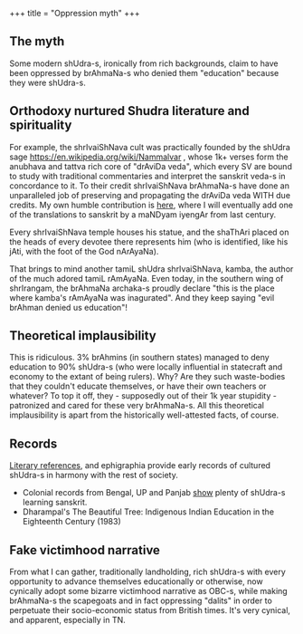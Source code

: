 +++
title = "Oppression myth"
+++

## The myth
Some modern shUdra-s, ironically from rich backgrounds, claim to have been oppressed by brAhmaNa-s who denied them "education" because they were shUdra-s.

## Orthodoxy nurtured Shudra literature and spirituality
For example, the shrIvaiShNava cult was practically founded by the shUdra sage https://en.wikipedia.org/wiki/Nammalvar , whose 1k+ verses form the anubhava and tattva rich core of "drAviDa veda", which every SV are bound to study with traditional commentaries and interpret the sanskrit veda-s in concordance to it. To their credit shrIvaiShNava brAhmaNa-s have done an unparalleled job of preserving and propagating the drAviDa veda WITH due credits. My own humble contribution is [here](https://vishvasa.github.io/bhAShAntaram/tamiL/padyam/4k-divya-prabandha/sarva-prastutiH/23_tiruvAymoLHi_-_nammALHvAr_2791-3892/?transliteration_target=kannada), where I will eventually add one of the translations to sanskrit by a maNDyam iyengAr from last century.

Every shrIvaiShNava temple houses his statue, and the shaThAri placed on the heads of every devotee there represents him (who is identified, like his jAti, with the foot of the God nArAyaNa).  

That brings to mind another tamiL shUdra shrIvaiShNava, kamba, the author of the much adored tamiL rAmAyaNa. Even today, in the southern wing of shrIrangam, the brAhmaNa archaka-s proudly declare "this is the place where kamba's rAmAyaNa was inagurated". And they keep saying "evil brAhman denied us education"!

## Theoretical implausibility
This is ridiculous. 3% brAhmins (in southern states) managed to deny education to 90% shUdra-s (who were locally influential in statecraft and economy to the extant of being rulers). Why? Are they such waste-bodies that they couldn't educate themselves, or have their own teachers or whatever? To top it off, they - supposedly out of their 1k year stupidity -patronized and cared for these very brAhmaNa-s. All this theoretical implausibility is apart from the historically well-attested facts, of course.

## Records
[Literary references](../articles/satya-sharmA/v4_in_literature), and ephigraphia provide early records of cultured shUdra-s in harmony with the rest of society.

- Colonial records from Bengal, UP and Panjab [show](/sanskrit/meta/misconceptions/Sanskrit_Phobia/articles/pop-education-colonial-records/) plenty of shUdra-s learning sanskrit.
- Dharampal's The Beautiful Tree: Indigenous Indian Education in the Eighteenth Century (1983)


## Fake victimhood narrative
From what I can gather, traditionally landholding, rich shUdra-s with every opportunity to advance themselves educationally or otherwise, now cynically adopt some bizarre victimhood narrative as OBC-s, while making brAhmaNa-s the scapegoats and in fact oppressing "dalits" in order to perpetuate their socio-economic status from British times. It's very cynical, and apparent, especially in TN.